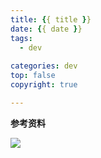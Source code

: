 ```yaml
---
title: {{ title }}
date: {{ date }}
tags:
  - dev
  
categories: dev
top: false
copyright: true

---
```


<!--more-->

**参考资料**
[]()

![](https://static.zhyjor.com/wexin.png)
